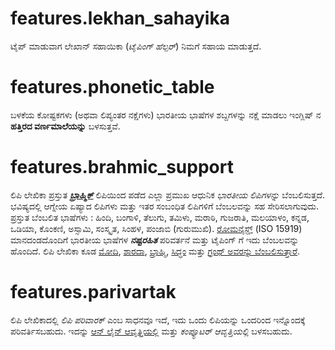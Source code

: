 # features.lekhan_sahayika

ಟೈಪ್ ಮಾಡುವಾಗ ಲೇಖಾನ್ ಸಹಾಯಿಕಾ (_ಟೈಪಿಂಗ್ ಹೆಲ್ಪರ್_) ನಿಮಗೆ ಸಹಾಯ ಮಾಡುತ್ತದೆ.

# features.phonetic_table

ಬಳಕೆಯ ಕೋಷ್ಟಕಗಳು (ಅಥವಾ ಲಿಪ್ಯಂತರ ನಕ್ಷೆಗಳು) ಭಾರತೀಯ ಭಾಷೆಗಳ ಶಬ್ದಗಳನ್ನು ನಕ್ಷೆ ಮಾಡಲು ಇಂಗ್ಲಿಷ್ ನ **ಹತ್ತಿರದ ವರ್ಣಮಾಲೆಯನ್ನು** ಬಳಸುತ್ತವೆ.

# features.brahmic_support

ಲಿಪಿ ಲೇಖಿಕಾ ಪ್ರಸ್ತುತ **_[ಬ್ರಾಹ್ಮಿಕ್](links:/langs/Brahmic)_** ಲಿಪಿಯಿಂದ ಪಡೆದ ಎಲ್ಲಾ ಪ್ರಮುಖ ಆಧುನಿಕ _ಭಾರತೀಯ ಲಿಪಿಗಳನ್ನು_ ಬೆಂಬಲಿಸುತ್ತದೆ. ಭವಿಷ್ಯದಲ್ಲಿ ಆಗ್ನೇಯ ಏಷ್ಯಾದ ಲಿಪಿಗಳು ಮತ್ತು ಇತರ ಸಂಬಂಧಿತ ಲಿಪಿಗಳಿಗೆ ಬೆಂಬಲವನ್ನು ಸಹ ಸೇರಿಸಲಾಗುವುದು.  
ಪ್ರಸ್ತುತ ಬೆಂಬಲಿತ ಭಾಷೆಗಳು : ಹಿಂದಿ, ಬಂಗಾಳಿ, ತೆಲುಗು, ತಮಿಳು, ಮರಾಠಿ, ಗುಜರಾತಿ, ಮಲಯಾಳಂ, ಕನ್ನಡ, ಒಡಿಯಾ, ಕೊಂಕಣಿ, ಅಸ್ಸಾಮಿ, ಸಂಸ್ಕೃತ, ಸಿಂಹಳ, ಪಂಜಾಬಿ (ಗುರುಮುಖಿ). [ರೋಮನೈಸ್ಡ್](links:/langs/Romanized) (ISO 15919) ಮಾನದಂಡದೊಂದಿಗೆ ಭಾರತೀಯ ಭಾಷೆಗಳ **_ನಷ್ಟರಹಿತ_** ಪರಿವರ್ತನೆ ಮತ್ತು ಟೈಪಿಂಗ್ ಗೆ ಇದು ಬೆಂಬಲವನ್ನು ಹೊಂದಿದೆ. ಲಿಪಿ ಲೇಖಿಕಾ ಕೂಡ [ಮೋದಿ](links:/langs/Modi), [ಶಾರದಾ](links:/langs/Sharada), [ಬ್ರಾಹ್ಮಿ](links:/langs/Brahmi), [ಸಿದ್ಧಂ](links:/langs/Siddham) ಮತ್ತು [ಗ್ರಂಥ್ ಅವರನ್ನು ಬೆಂಬಲಿಸುತ್ತಾರೆ](links:/langs/Granth).

# features.parivartak

ಲಿಪಿ ಲೇಖಿಕಾದಲ್ಲಿ _ಲಿಪಿ ಪರಿವಾರಕ್_ ಎಂಬ ಸಾಧನವೂ ಇದೆ, ಇದು ಒಂದು ಲಿಪಿಯನ್ನು ಒಂದರಿಂದ ಇನ್ನೊಂದಕ್ಕೆ ಪರಿವರ್ತಿಸಬಹುದು. ಇದನ್ನು [ಆನ್ ಲೈನ್ ಆವೃತ್ತಿಯಲ್ಲಿ](links:/mukhya/web_app) ಮತ್ತು _ಕಂಪ್ಯೂಟರ್ ಆವೃತ್ತಿಯಲ್ಲಿ_ ಬಳಸಬಹುದು.

